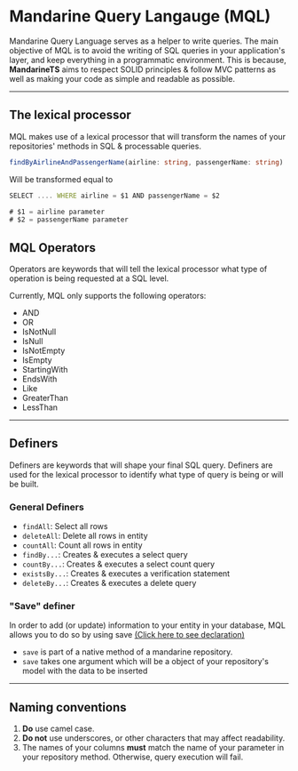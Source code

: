 # Mandarine Query Langauge (MQL)
Mandarine Query Language serves as a helper to write queries. The main objective of MQL is to avoid the writing of SQL queries in your application's layer, and keep everything in a programmatic environment. This is because, **MandarineTS** aims to respect SOLID principles & follow MVC patterns as well as making your code as simple and readable as possible.

----

## The lexical processor
MQL makes use of a lexical processor that will transform the names of your repositories' methods in SQL & processable queries.

```typescript
findByAirlineAndPassengerName(airline: string, passengerName: string)
```

Will be transformed equal to

```typescript
SELECT .... WHERE airline = $1 AND passengerName = $2

# $1 = airline parameter
# $2 = passengerName parameter
```

## MQL Operators

Operators are keywords that will tell the lexical processor what type of operation is being requested at a SQL level.

Currently, MQL only supports the following operators:

- AND
- OR
- IsNotNull
- IsNull
- IsNotEmpty
- IsEmpty
- StartingWith
- EndsWith
- Like
- GreaterThan
- LessThan

-----

## Definers

Definers are keywords that will shape your final SQL query. Definers are used for the lexical processor to identify what type of query is being or will be built.

### General Definers

- `findAll`: Select all rows
- `deleteAll`: Delete all rows in entity
- `countAll`: Count all rows in entity
- `findBy...`: Creates & executes a select query
- `countBy...`: Creates & executes a select count query
- `existsBy...`: Creates & executes a verification statement
- `deleteBy...`: Creates & executes a delete query

### "Save" definer

In order to add (or update) information to your entity in your database, MQL allows you to do so by using save [(Click here to see declaration)](https://doc.deno.land/https/raw.githubusercontent.com/mandarineorg/mandarinets/master/orm-core/repository/mandarineRepository.ts#MandarineRepository)

- `save` is part of a native method of a mandarine repository.
- `save` takes one argument which will be a object of your repository's model with the data to be inserted

-----

## Naming conventions

1) **Do** use camel case.
2) **Do not** use underscores, or other characters that may affect readability.
3) The names of your columns **must** match the name of your parameter in your repository method. Otherwise, query execution will fail.
